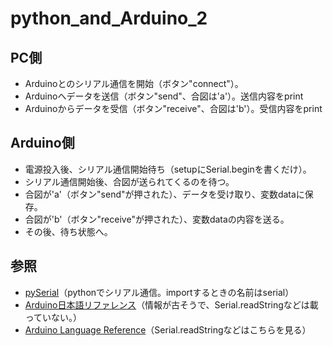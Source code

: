 # python_and_Arduino_2

## PC側

- Arduinoとのシリアル通信を開始（ボタン"connect"）。
- Arduinoへデータを送信（ボタン"send"、合図は'a'）。送信内容をprint
- Arduinoからデータを受信（ボタン"receive"、合図は'b'）。受信内容をprint

## Arduino側

- 電源投入後、シリアル通信開始待ち（setupにSerial.beginを書くだけ）。
- シリアル通信開始後、合図が送られてくるのを待つ。
- 合図が'a'（ボタン"send"が押された）、データを受け取り、変数dataに保存。
- 合図が'b'（ボタン"receive"が押された）、変数dataの内容を送る。
- その後、待ち状態へ。

## 参照

- [pySerial](https://pythonhosted.org/pyserial/index.html)（pythonでシリアル通信。importするときの名前はserial）
- [Arduino日本語リファレンス](http://www.musashinodenpa.com/arduino/ref/)（情報が古そうで、Serial.readStringなどは載っていない。）
- [Arduino Language Reference](https://www.arduino.cc/reference/en/)（Serial.readStringなどはこちらを見る）